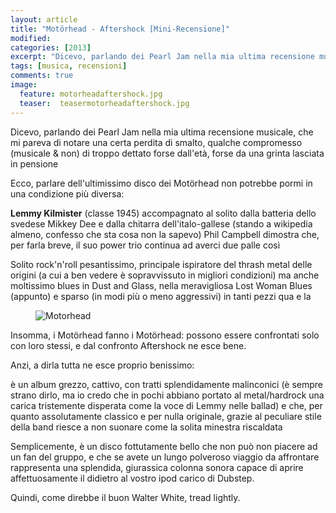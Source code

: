 ```yaml
---
layout: article
title: "Motörhead - Aftershock [Mini-Recensione]"
modified:
categories: [2013]
excerpt: "Dicevo, parlando dei Pearl Jam nella mia ultima recensione musicale, che mi pareva di notare una certa..."
tags: [musica, recensioni]
comments: true
image: 
  feature: motorheadaftershock.jpg
  teaser:  teasermotorheadaftershock.jpg
---
```


Dicevo, parlando dei Pearl Jam nella mia ultima recensione musicale, che mi pareva di notare una certa perdita di smalto, qualche compromesso (musicale & non) di troppo dettato forse dall'età, forse da una grinta lasciata in pensione 

Ecco, parlare dell'ultimissimo disco dei Motörhead non potrebbe pormi in una condizione più diversa:

**Lemmy Kilmister** (classe 1945) accompagnato al solito dalla batteria dello svedese Mikkey Dee e dalla chitarra dell'italo-gallese (stando a wikipedia almeno, confesso che sta cosa non la sapevo) Phil Campbell dimostra che, per farla breve, il suo power trio continua ad averci due palle così	

Solito rock'n'roll pesantissimo, principale ispiratore del thrash metal delle origini (a cui a ben vedere è sopravvissuto in migliori condizioni) ma anche moltissimo blues in Dust and Glass, nella meravigliosa Lost Woman Blues (appunto) e sparso (in modi più o meno aggressivi) in tanti pezzi qua e la

<figure>
<img src="https://1.bp.blogspot.com/-l0N4MLkCmD4/Umd1CWg2yRI/AAAAAAAAFIU/rg3-mo6NA7s/s400/motorhead-band-2012-570x314.jpg" alt="Motorhead">
</figure>

Insomma, i Motörhead fanno i Motörhead: possono essere confrontati solo con loro stessi, e dal confronto Aftershock ne esce bene. 

Anzi, a dirla tutta ne esce proprio benissimo:

è un album grezzo, cattivo, con tratti splendidamente malinconici (è sempre strano dirlo, ma io credo che in pochi abbiano portato al metal/hardrock una carica tristemente disperata come la voce di Lemmy nelle ballad) e che, per quanto assolutamente classico e per nulla originale, grazie al peculiare stile della band riesce a non suonare come la solita minestra riscaldata

Semplicemente, è un disco fottutamente bello che non può non piacere ad un fan del gruppo, e che se avete un lungo polveroso viaggio da affrontare rappresenta una splendida, giurassica colonna sonora capace di aprire affettuosamente il didietro al vostro ipod carico di Dubstep.

Quindi, come direbbe il buon Walter White, tread lightly.
